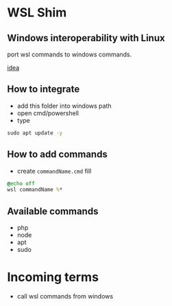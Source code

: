 # WSL Shim
## Windows interoperability with Linux

port wsl commands to windows commands.

[idea](https://docs.microsoft.com/en-us/windows/wsl/interop)

## How to integrate
- add this folder into windows path
- open cmd/powershell
- type
```cmd
sudo apt update -y
```

## How to add commands
- create `commandName.cmd` fill
```cmd
@echo off
wsl commandName %*
```

## Available commands
- php
- node
- apt
- sudo

# Incoming terms
- call wsl commands from windows
